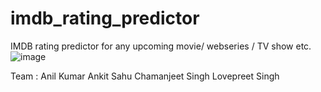 # imdb_rating_predictor
IMDB rating predictor for any upcoming movie/ webseries / TV show etc.
![image](https://user-images.githubusercontent.com/95268596/221292056-824e09c4-389b-4b29-9cd6-041459bee929.png)

Team : 
Anil Kumar
Ankit Sahu
Chamanjeet Singh
Lovepreet Singh
